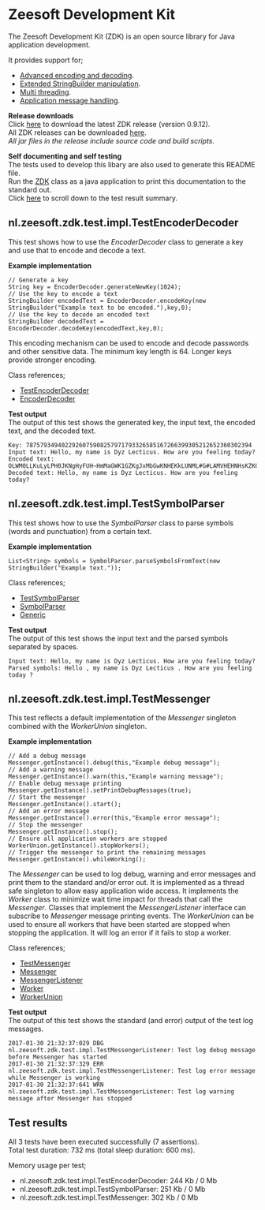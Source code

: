 Zeesoft Development Kit
=======================
The Zeesoft Development Kit (ZDK) is an open source library for Java application development.

It provides support for;
 * [Advanced encoding and decoding](#nlzeesoftzdktestimpltestencoderdecoder).
 * [Extended StringBuilder manipulation](#nlzeesoftzdktestimpltestsymbolparser).
 * [Multi threading](#nlzeesoftzdktestimpltestmessenger).
 * [Application message handling](#nlzeesoftzdktestimpltestmessenger).

**Release downloads**  
Click [here](https://github.com/DyzLecticus/Zeesoft/raw/master/V3.0/ZDK/releases/zdk-0.9.12.zip) to download the latest ZDK release (version 0.9.12).  
All ZDK releases can be downloaded [here](https://github.com/DyzLecticus/Zeesoft/raw/master/V3.0/ZDK/releases/).  
*All jar files in the release include source code and build scripts.*  

**Self documenting and self testing**  
The tests used to develop this libary are also used to generate this README file.  
Run the [ZDK](https://github.com/DyzLecticus/Zeesoft/blob/master/V3.0/ZDK/src/nl/zeesoft/zdk/test/impl/ZDK.java) class as a java application to print this documentation to the standard out.  
Click [here](#test-results) to scroll down to the test result summary.  

nl.zeesoft.zdk.test.impl.TestEncoderDecoder
-------------------------------------------
This test shows how to use the *EncoderDecoder* class to generate a key and use that to encode and decode a text.

**Example implementation**  
~~~~
// Generate a key
String key = EncoderDecoder.generateNewKey(1024);
// Use the key to encode a text
StringBuilder encodedText = EncoderDecoder.encodeKey(new StringBuilder("Example text to be encoded."),key,0);
// Use the key to decode an encoded text
StringBuilder decodedText = EncoderDecoder.decodeKey(encodedText,key,0);
~~~~

This encoding mechanism can be used to encode and decode passwords and other sensitive data.
The minimum key length is 64. Longer keys provide stronger encoding.

Class references;  
 * [TestEncoderDecoder](https://github.com/DyzLecticus/Zeesoft/blob/master/V3.0/ZDK/src/nl/zeesoft/zdk/test/impl/TestEncoderDecoder.java)
 * [EncoderDecoder](https://github.com/DyzLecticus/Zeesoft/blob/master/V3.0/ZDK/src/nl/zeesoft/zdk/EncoderDecoder.java)

**Test output**  
The output of this test shows the generated key, the input text, the encoded text, and the decoded text.
~~~~
Key: 7875793494022926075908257971793326585167266399305212652360302394
Input text: Hello, my name is Dyz Lecticus. How are you feeling today?
Encoded text: OLWM0LLKuLyLPH0JKNgHyFUH~HmMaGWK1GZKgJxMbGwKNHEKkLUNML#G#LAMVHEHNHsKZKGL9JGHpKJK:HuKoKeHRNoM#HIGiJZHeGcGuKpJ2HVIaKRF0
Decoded text: Hello, my name is Dyz Lecticus. How are you feeling today?
~~~~

nl.zeesoft.zdk.test.impl.TestSymbolParser
-----------------------------------------
This test shows how to use the *SymbolParser* class to parse symbols (words and punctuation) from a certain text.

**Example implementation**  
~~~~
List<String> symbols = SymbolParser.parseSymbolsFromText(new StringBuilder("Example text."));
~~~~

Class references;  
 * [TestSymbolParser](https://github.com/DyzLecticus/Zeesoft/blob/master/V3.0/ZDK/src/nl/zeesoft/zdk/test/impl/TestSymbolParser.java)
 * [SymbolParser](https://github.com/DyzLecticus/Zeesoft/blob/master/V3.0/ZDK/src/nl/zeesoft/zdk/SymbolParser.java)
 * [Generic](https://github.com/DyzLecticus/Zeesoft/blob/master/V3.0/ZDK/src/nl/zeesoft/zdk/Generic.java)

**Test output**  
The output of this test shows the input text and the parsed symbols separated by spaces.
~~~~
Input text: Hello, my name is Dyz Lecticus. How are you feeling today?
Parsed symbols: Hello , my name is Dyz Lecticus . How are you feeling today ?
~~~~

nl.zeesoft.zdk.test.impl.TestMessenger
--------------------------------------
This test reflects a default implementation of the *Messenger* singleton combined with the *WorkerUnion* singleton.

**Example implementation**  
~~~~
// Add a debug message
Messenger.getInstance().debug(this,"Example debug message");
// Add a warning message
Messenger.getInstance().warn(this,"Example warning message");
// Enable debug message printing
Messenger.getInstance().setPrintDebugMessages(true);
// Start the messenger
Messenger.getInstance().start();
// Add an error message
Messenger.getInstance().error(this,"Example error message");
// Stop the messenger
Messenger.getInstance().stop();
// Ensure all application workers are stopped
WorkerUnion.getInstance().stopWorkers();
// Trigger the messenger to print the remaining messages
Messenger.getInstance().whileWorking();
~~~~

The *Messenger* can be used to log debug, warning and error messages and print them to the standard and/or error out.
It is implemented as a thread safe singleton to allow easy application wide access.
It implements the *Worker* class to minimize wait time impact for threads that call the *Messenger*.
Classes that implement the *MessengerListener* interface can subscribe to *Messenger* message printing events.
The *WorkerUnion* can be used to ensure all workers that have been started are stopped when stopping the application.
It will log an error if it fails to stop a worker.

Class references;  
 * [TestMessenger](https://github.com/DyzLecticus/Zeesoft/blob/master/V3.0/ZDK/src/nl/zeesoft/zdk/test/impl/TestMessenger.java)
 * [Messenger](https://github.com/DyzLecticus/Zeesoft/blob/master/V3.0/ZDK/src/nl/zeesoft/zdk/messenger/Messenger.java)
 * [MessengerListener](https://github.com/DyzLecticus/Zeesoft/blob/master/V3.0/ZDK/src/nl/zeesoft/zdk/messenger/MessengerListener.java)
 * [Worker](https://github.com/DyzLecticus/Zeesoft/blob/master/V3.0/ZDK/src/nl/zeesoft/zdk/thread/Worker.java)
 * [WorkerUnion](https://github.com/DyzLecticus/Zeesoft/blob/master/V3.0/ZDK/src/nl/zeesoft/zdk/thread/WorkerUnion.java)

**Test output**  
The output of this test shows the standard (and error) output of the test log messages.
~~~~
2017-01-30 21:32:37:029 DBG nl.zeesoft.zdk.test.impl.TestMessengerListener: Test log debug message before Messenger has started
2017-01-30 21:32:37:329 ERR nl.zeesoft.zdk.test.impl.TestMessengerListener: Test log error message while Messenger is working
2017-01-30 21:32:37:641 WRN nl.zeesoft.zdk.test.impl.TestMessengerListener: Test log warning message after Messenger has stopped
~~~~

Test results
------------
All 3 tests have been executed successfully (7 assertions).  
Total test duration: 732 ms (total sleep duration: 600 ms).  

Memory usage per test;  
 * nl.zeesoft.zdk.test.impl.TestEncoderDecoder: 244 Kb / 0 Mb
 * nl.zeesoft.zdk.test.impl.TestSymbolParser: 251 Kb / 0 Mb
 * nl.zeesoft.zdk.test.impl.TestMessenger: 302 Kb / 0 Mb
